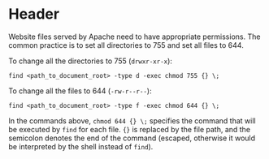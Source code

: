 <!-- TITLE: Apache Website Files Permission Setup -->
<!-- SUBTITLE: A quick summary of Apache Website Files Permission Setup -->

# Header
Website files served by Apache need to have appropriate permissions. The common practice is to set all directories to 755 and set all files to 644.

To change all the directories to 755 (`drwxr-xr-x`):


```batchfile
find <path_to_document_root> -type d -exec chmod 755 {} \;
```


To change all the files to 644 (`-rw-r--r--`):


```batchfile
find <path_to_document_root> -type f -exec chmod 644 {} \;
```


In the commands above, `chmod 644 {} \;` specifies the command that will be executed by `find` for each file. `{}` is replaced by the file path, and the semicolon denotes the end of the command (escaped, otherwise it would be interpreted by the shell instead of `find`).